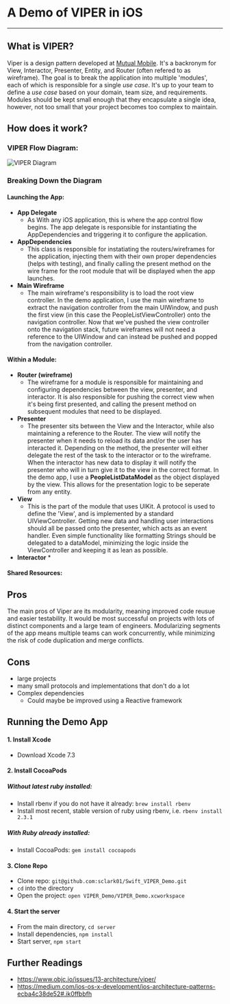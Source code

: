 # A Demo of VIPER in iOS
---

## What is VIPER?
Viper is a design pattern developed at [Mutual Mobile](https://github.com/mutualmobile/). It's a backronym for View, Interactor, Presenter, Entity, and Router (often refered to as wireframe). The goal is to break the application into multiple 'modules', each of which is responsible for a single *use case*. It's up to your team to define a *use case* based on your domain, team size, and requirements. Modules should be kept small enough that they encapsulate a single idea, however, not too small that your project becomes too complex to maintain. 
## How does it work?
### VIPER Flow Diagram:
![VIPER Diagram](https://raw.githubusercontent.com/sclark01/Swift_VIPER_Demo/master/viper_wireframe.png "VIPER Diagram")
### Breaking Down the Diagram
#### Launching the App:
* __App Delegate__
    * As With any iOS application, this is where the app control flow begins. The app delegate is responsible for instantiating the AppDependencies and triggering it to configure the application.
* __AppDependencies__
    * This class is responsible for instatiating the routers/wireframes for the application, injecting them with their own proper dependencies (helps with testing), and finally calling the present method on the wire frame for the root module that will be displayed when the app launches.
* __Main Wireframe__ 
    * The main wireframe's responsibility is to load the root view controller. In the demo application, I use the main wireframe to extract the navigation controller from the main UIWindow, and push the first view (in this case the PeopleListViewController) onto the navigation controller. Now that we've pushed the view controller onto the navigation stack, future wireframes will not need a reference to the UIWindow and can instead be pushed and popped from the navigation controller.

#### Within a Module:
* __Router (wireframe)__
    * The wireframe for a module is responsible for maintaining and configuring dependencies between the view, presenter, and interactor. It is also responsible for pushing the correct view when it's being first presented, and calling the present method on subsequent modules that need to be displayed.
* __Presenter__ 
    * The presenter sits between the View and the Interactor, while also maintaining a reference to the Router. The view will notify the presenter when it needs to reload its data and/or the user has interacted it. Depending on the method, the presenter will either delegate the rest of the task to the interactor or to the wireframe. When the interactor has new data to display it will notify the presenter who will in turn give it to the view in the correct format. In the demo app, I use a __PeopleListDataModel__ as the object displayed by the view. This allows for the presentation logic to be seperate from any entity. 
* __View__ 
    *  This is the part of the module that uses UIKit. A protocol is used to define the 'View', and is implemented by a standard UIViewController. Getting new data and handling user interactions should all be passed onto the presenter, which acts as an event handler. Even simple functionality like formatting Strings should be delegated to a dataModel, minimizing the logic inside the ViewController and keeping it as lean as possible. 
* __Interactor__ 
    * 

#### Shared Resources:

## Pros
The main pros of Viper are its modularity, meaning improved code reusue and easier testability. It would be most successful on projects with lots of distinct components and a large team of engineers. Modularizing segments of the app means multiple teams can work concurrently, while minimizing the risk of code duplication and merge conflicts. 

## Cons
* large projects
* many small protocols and implementations that don't do a lot
* Complex dependencies 
    * Could maybe be improved using a Reactive framework    

## Running the Demo App

#### 1. Install Xcode
* Download Xcode 7.3

#### 2. Install CocoaPods
##### Without latest ruby installed:
* Install rbenv if you do not have it already: `brew install rbenv`
* Install most recent, stable version of ruby using rbenv, i.e. `rbenv install 2.3.1` 

##### With Ruby already installed: 
* Install CocoaPods: `gem install cocoapods`

#### 3. Clone Repo 
* Clone repo: `git@github.com:sclark01/Swift_VIPER_Demo.git`
* `cd` into the directory
* Open the project: `open VIPER_Demo/VIPER_Demo.xcworkspace` 

#### 4. Start the server
* From the main directory, `cd server`
* Install dependencies, `npm install`
* Start server, `npm start`

## Further Readings
- https://www.objc.io/issues/13-architecture/viper/
- https://medium.com/ios-os-x-development/ios-architecture-patterns-ecba4c38de52#.ik0ffbbfh
